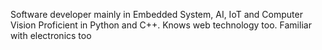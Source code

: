 Software developer mainly in Embedded System, AI, IoT and Computer Vision
Proficient in Python and C++. Knows web technology too.
Familiar with electronics too

